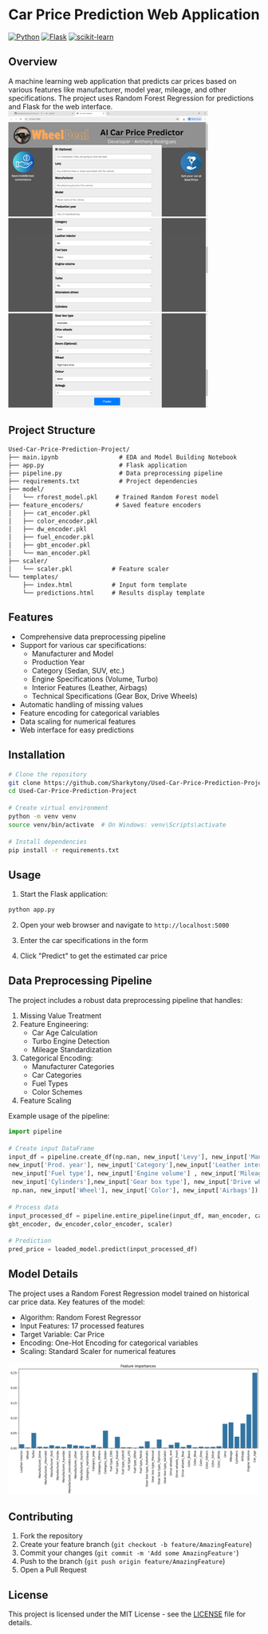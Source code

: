 # Car Price Prediction Web Application

[![Python](https://img.shields.io/badge/Python-3.7+-blue.svg)](https://www.python.org/downloads/)
[![Flask](https://img.shields.io/badge/Flask-2.0+-green.svg)](https://flask.palletsprojects.com/)
[![scikit-learn](https://img.shields.io/badge/scikit--learn-0.24+-red.svg)](https://scikit-learn.org/)

## Overview
A machine learning web application that predicts car prices based on various features like manufacturer, model year, mileage, and other specifications. The project uses Random Forest Regression for predictions and Flask for the web interface.<br>
<img src="https://github.com/Sharkytony/Used-Car-Price-Prediction-Project/blob/main/web_page_images/web_1.png" width=400px><br><img src="https://github.com/Sharkytony/Used-Car-Price-Prediction-Project/blob/main/web_page_images/web_2.png" width=400px><br><img src="https://github.com/Sharkytony/Used-Car-Price-Prediction-Project/blob/main/web_page_images/web_3.png" width=400px>
## Project Structure
```
Used-Car-Price-Prediction-Project/
├── main.ipynb                 # EDA and Model Building Notebook
├── app.py                     # Flask application
├── pipeline.py                # Data preprocessing pipeline
├── requirements.txt           # Project dependencies
├── model/
│   └── rforest_model.pkl     # Trained Random Forest model
├── feature_encoders/         # Saved feature encoders
│   ├── cat_encoder.pkl
│   ├── color_encoder.pkl
│   ├── dw_encoder.pkl
│   ├── fuel_encoder.pkl
│   ├── gbt_encoder.pkl
│   └── man_encoder.pkl
├── scaler/
│   └── scaler.pkl           # Feature scaler
└── templates/
    ├── index.html           # Input form template
    └── predictions.html     # Results display template
```

## Features
- Comprehensive data preprocessing pipeline
- Support for various car specifications:
  - Manufacturer and Model
  - Production Year
  - Category (Sedan, SUV, etc.)
  - Engine Specifications (Volume, Turbo)
  - Interior Features (Leather, Airbags)
  - Technical Specifications (Gear Box, Drive Wheels)
- Automatic handling of missing values
- Feature encoding for categorical variables
- Data scaling for numerical features
- Web interface for easy predictions

## Installation

```bash
# Clone the repository
git clone https://github.com/Sharkytony/Used-Car-Price-Prediction-Project.git
cd Used-Car-Price-Prediction-Project

# Create virtual environment
python -m venv venv
source venv/bin/activate  # On Windows: venv\Scripts\activate

# Install dependencies
pip install -r requirements.txt
```

## Usage

1. Start the Flask application:
```bash
python app.py
```

2. Open your web browser and navigate to `http://localhost:5000`

3. Enter the car specifications in the form

4. Click "Predict" to get the estimated car price

## Data Preprocessing Pipeline

The project includes a robust data preprocessing pipeline that handles:

1. Missing Value Treatment
2. Feature Engineering:
   - Car Age Calculation
   - Turbo Engine Detection
   - Mileage Standardization
3. Categorical Encoding:
   - Manufacturer Categories
   - Car Categories
   - Fuel Types
   - Color Schemes
4. Feature Scaling

Example usage of the pipeline:

```python
import pipeline

# Create input DataFrame
input_df = pipeline.create_df(np.nan, new_input['Levy'], new_input['Manufacturer'], np.nan, 
new_input['Prod. year'], new_input['Category'],new_input['Leather interior'],
 new_input['Fuel type'], new_input['Engine volume'] , new_input['Mileage'],
 new_input['Cylinders'],new_input['Gear box type'], new_input['Drive wheels'],
 np.nan, new_input['Wheel'], new_input['Color'], new_input['Airbags'])

# Process data
input_processed_df = pipeline.entire_pipeline(input_df, man_encoder, cat_encoder,fuel_encoder, 
gbt_encoder, dw_encoder,color_encoder, scaler)

# Prediction
pred_price = loaded_model.predict(input_processed_df)

```

## Model Details

The project uses a Random Forest Regression model trained on historical car price data. Key features of the model:

- Algorithm: Random Forest Regressor
- Input Features: 17 processed features
- Target Variable: Car Price
- Encoding: One-Hot Encoding for categorical variables
- Scaling: Standard Scaler for numerical features

<img src="https://github.com/Sharkytony/Used-Car-Price-Prediction-Project/blob/main/feature_importances.png">

## Contributing

1. Fork the repository
2. Create your feature branch (`git checkout -b feature/AmazingFeature`)
3. Commit your changes (`git commit -m 'Add some AmazingFeature'`)
4. Push to the branch (`git push origin feature/AmazingFeature`)
5. Open a Pull Request

## License

This project is licensed under the MIT License - see the [LICENSE](LICENSE) file for details.
